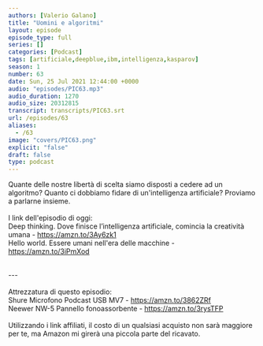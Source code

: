```yaml
---
authors: [Valerio Galano]
title: "Uomini e algoritmi"
layout: episode
episode_type: full
series: []
categories: [Podcast]
tags: [artificiale,deepblue,ibm,intelligenza,kasparov]
season: 1
number: 63
date: Sun, 25 Jul 2021 12:44:00 +0000
audio: "episodes/PIC63.mp3"
audio_duration: 1270
audio_size: 20312815
transcript: transcripts/PIC63.srt
url: /episodes/63
aliases: 
  - /63
image: "covers/PIC63.png"
explicit: "false"
draft: false
type: podcast
---
```

Quante delle nostre libertà di scelta siamo disposti a cedere ad un algoritmo? Quanto ci dobbiamo fidare di un'intelligenza artificiale? Proviamo a parlarne insieme.<br />
<br />
I link dell'episodio di oggi: <br />
Deep thinking. Dove finisce l’intelligenza artificiale, comincia la creatività umana - <a href="https://amzn.to/3Ay6zk1" rel="noopener">https://amzn.to/3Ay6zk1</a> <br />
Hello world. Essere umani nell'era delle macchine - <a href="https://amzn.to/3iPmXod" rel="noopener">https://amzn.to/3iPmXod</a> <br />
<br />




---<br />
<br />
Attrezzatura di questo episodio:<br />
Shure Microfono Podcast USB MV7 - <a href="https://amzn.to/3862ZRf" rel="noopener">https://amzn.to/3862ZRf</a>  <br />
Neewer NW-5 Pannello fonoassorbente - <a href="https://amzn.to/3rysTFP" rel="noopener">https://amzn.to/3rysTFP</a> <br />
<br />
Utilizzando i link affiliati, il costo di un qualsiasi acquisto non sarà maggiore per te, ma Amazon mi girerà una piccola parte del ricavato. <br />
<br />






